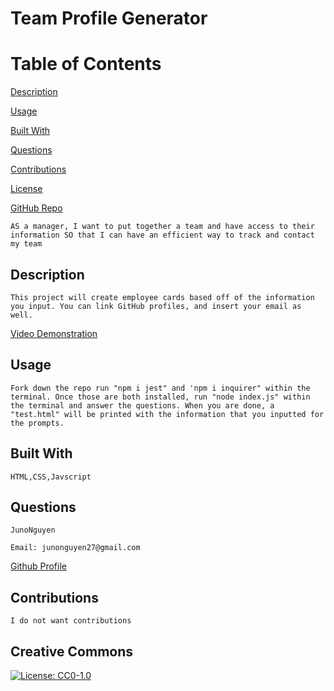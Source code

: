 # Team Profile Generator

Table of Contents
=================
[Description](#description)

[Usage](#usage)

[Built With](#built-with)

[Questions](#questions)

[Contributions](#contributions)

[License](#creative-commons)

[GitHub Repo](https://github.com/JunoNguyen/team-profile-gen)

    AS a manager, I want to put together a team and have access to their information SO that I can have an efficient way to track and contact my team
## Description
    This project will create employee cards based off of the information you input. You can link GitHub profiles, and insert your email as well.
[Video Demonstration](https://youtu.be/txX1tMIF3Ik)
## Usage
    Fork down the repo run "npm i jest" and 'npm i inquirer" within the terminal. Once those are both installed, run "node index.js" within the terminal and answer the questions. When you are done, a "test.html" will be printed with the information that you inputted for the prompts.
## Built With
    HTML,CSS,Javscript
## Questions
    JunoNguyen

    Email: junonguyen27@gmail.com
[Github Profile](https://github.com/junonguyen)

## Contributions
    I do not want contributions
## Creative Commons
  [![License: CC0-1.0](https://licensebuttons.net/l/zero/1.0/80x15.png)](http://creativecommons.org/publicdomain/zero/1.0/) 
